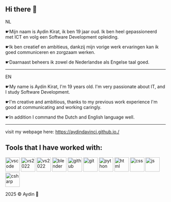 ## Hi there 👋

NL

☛Mijn naam is Aydin Kirat, ik ben 19 jaar oud.
Ik ben heel gepassioneerd met ICT en volg een Software Development opleiding.

☛Ik ben creatief en ambitieus, dankzij mijn vorige werk ervaringen kan ik goed communiceren en zorgzaam werken.

☛Daarnaast beheers ik zowel de Nederlandse als Engelse taal goed.


-----------------------------------------------------------------------------------------

EN

☛My name is Aydin Kirat, I'm 19 years old.
I'm very passionate about IT, and I study Software Development.

☛I'm creative and ambitious, thanks to my previous work experience I'm good at communicating and working caringly.

☛In addition I command the Dutch and English language well.

-----------------------------------------------------------------------------------------

visit my webpage here: https://aydindavinci.github.io./

<h2>Tools that I have worked with:</h2>
<p>
            <img src="https://cdn.jsdelivr.net/gh/devicons/devicon@latest/icons/vscode/vscode-original.svg" alt="vscode" width="45" height="45"/>
            <img src="https://cdn.jsdelivr.net/gh/devicons/devicon@latest/icons/visualstudio/visualstudio-original.svg" alt="vs2022" width="45" height="45"/>
            <img src="https://cdn.jsdelivr.net/gh/devicons/devicon@latest/icons/windows11/windows11-original.svg" alt="vs2022" width="45" height="45"/>
            <img src="https://cdn.jsdelivr.net/gh/devicons/devicon@latest/icons/blender/blender-original.svg" alt="blender" width="45" height="45"/>
            <img src="https://cdn.jsdelivr.net/gh/devicons/devicon@latest/icons/github/github-original.svg" alt="github" width="45" height="45"/>
            <img src="https://cdn.jsdelivr.net/gh/devicons/devicon@latest/icons/git/git-original.svg" alt="git" width="45" height="45"/>
            <img src="https://cdn.jsdelivr.net/gh/devicons/devicon@latest/icons/python/python-original.svg" alt="python" width="45" height="45"/>
            <img src="https://cdn.jsdelivr.net/gh/devicons/devicon@latest/icons/html5/html5-original.svg" alt="html" width="45" height="45"/>
            <img src="https://cdn.jsdelivr.net/gh/devicons/devicon@latest/icons/css3/css3-original.svg" alt="css" width="45" height="45"/>
            <img src="https://cdn.jsdelivr.net/gh/devicons/devicon@latest/icons/javascript/javascript-original.svg" alt="js" width="45" height="45"/>
            <img src="https://cdn.jsdelivr.net/gh/devicons/devicon@latest/icons/csharp/csharp-original.svg" alt="csharp" width="45" height="45"/>
</p>

2025 © Aydin 👾
